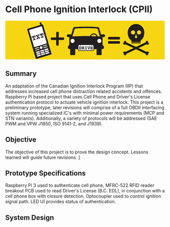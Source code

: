 # Cell Phone Ignition Interlock (CPII)

![](https://github.com/morganjlw/CPII/blob/master/texting%20and%20driving.jpg)

## Summary
An adaptation of the Canadian Ignition Interlock Program (IIP) that addresses increased cell phone distraction related accidents and offences. Raspberry Pi based project that uses Cell Phone and Driver's License authentication protocol to actuate vehicle ignition interlock. This project is a preliminary prototype, later revisions will comprise of a full OBDII interfacing system running specialized IC's with minimal power requirements (MCP and STN variants). Additionally, a variety of protocols will be addressed (SAE PWM and VPW J1850, ISO 9141-2, and J1939).

## Objective
The objective of this project is to prove the design concept. Lessons learned will guide future revisions. ]

## Prototype Specifications
Raspberry Pi 3 used to authenticate cell phone, MFRC-522 RFID reader breakout PCB used to read Driver's License (B.C. EDL), in conjunction with a cell phone box with closure detection. Optocoupler used to control ignition signal path. LED UI provides status of authentication.

## System Design
